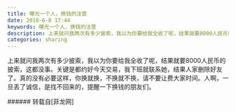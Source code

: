 ```yaml
---
title: 曝光一个人，换钱的注意
date: 2018-6-8 17:44
keywords: 曝光一个人，换钱的注意
description: 上来就问我两次有多少披索，我以为你要给我全收了呢，结果就要8000人民币的披索，这都没事。关键是都约好今天交易，我下班就联系她，结果人家删除好友了。真的没有必要这样，你换就换，不换就不换，请不要让费大家时间。人啊，一旦丢了诚信，是找不回来的，提醒一下换钱的朋友们。
categories: sharing
---
```

<td class="t_f" id="postmessage_1402690">

上来就问我两次有多少披索，我以为你要给我全收了呢，结果就要8000人民币的披索，这都没事。关键是都约好今天交易，我下班就联系她，结果人家删除好友了。真的没有必要这样，你换就换，不换就不换，请不要让费大家时间。人啊，一旦丢了诚信，是找不回来的，提醒一下换钱的朋友们。<br/>
<img alt="" border="0" class="zoom" data-cf-modified-caec315332d9372d4a8c6b8d-="" file="http://www.flw.ph/data/appbyme/upload/image/201806/08/Z5voW9ysUk9Y.jpg" id="aimg_P5Xx6" lazyloadthumb="1" onclick="" onmouseover="" src="http://www.flw.ph/data/appbyme/upload/image/201806/08/Z5voW9ysUk9Y.jpg"/><br/>
<img alt="" border="0" class="zoom" data-cf-modified-caec315332d9372d4a8c6b8d-="" file="http://www.flw.ph/data/appbyme/upload/image/201806/08/9ljRiegw9E3H.jpg" id="aimg_e7r8G" lazyloadthumb="1" onclick="" onmouseover="" src="http://www.flw.ph/data/appbyme/upload/image/201806/08/9ljRiegw9E3H.jpg"/><br/>
</td>
###### 转载自[菲龙网]